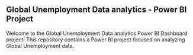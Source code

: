 ## **Global Unemployment Data analytics - Power BI Project**

Welcome to the Global Unemployment Data analytics Power BI Dashboard project! This repository contains a Power BI project focused on analyzing Global Unemployment data.



